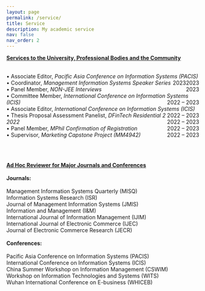 ```yaml
---
layout: page
permalink: /service/
title: Service
description: My academic service
nav: false
nav_order: 2
---
```


<strong><u>Services to the University, Professional Bodies and the Community</u></strong><br><br>

• Associate Editor, <i>Pacific Asia Conference on Information Systems (PACIS)</i> <float style="display:inline-block; float:right;">2023</float><br>
• Coordinator, <i>Management Information Systems Speaker Series</i> <float style="display:inline-block; float:right;">2023</float><br>
• Panel Member, <i>NON-JEE Interviews</i> <float style="display:inline-block; float:right;">2023</float><br>
• Committee Member, <i>International Conference on Information Systems (ICIS)</i> <float style="display:inline-block; float:right;">2022 – 2023</float><br>
• Associate Editor, <i>International Conference on Information Systems (ICIS)</i> <float style="display:inline-block; float:right;">2022 – 2023</float><br>
• Thesis Proposal Assessment Panelist, <i>DFinTech Residential 2 2022</i> <float style="display:inline-block; float:right;">2022 – 2023</float><br>
• Panel Member, <i>MPhil Confirmation of Registration</i> <float style="display:inline-block; float:right;">2022 – 2023</float><br>
• Supervisor, <i>Marketing Capstone Project (MM4942)</i> <float style="display:inline-block; float:right;">2022 – 2023</float>

<br><br>

<strong><u>Ad Hoc Reviewer for Major Journals and Conferences</u></strong> <br><br>
<strong>Journals:</strong> <br><br>
Management Information Systems Quarterly (MISQ)<br>Information Systems Research (ISR)<br> Journal of Management Information Systems (JMIS)<br> Information and Management (I&M)<br> International Journal of Information Management (IJIM)<br> International Journal of Electronic Commerce (IJEC)<br> Journal of Electronic Commerce Research (JECR)<br><br>
<strong>Conferences:</strong> <br><br>
Pacific Asia Conference on Information Systems (PACIS)<br> International Conference on Information Systems (ICIS)<br>China Summer Workshop on Information Management (CSWIM)<br> Workshop on Information Technologies and Systems (WITS)<br> Wuhan International Conference on E-business (WHICEB)
